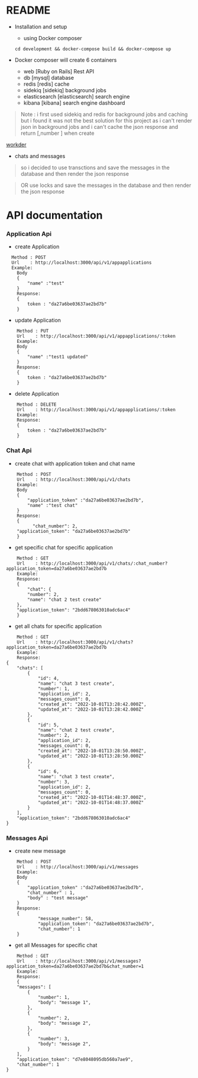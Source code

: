 <!-- @format -->

# README

- Installation and setup

  - using Docker composer

  ```
  cd development && docker-compose build && docker-compose up
  ```

- Docker composer will create 6 containers

  - web [Ruby on Rails] Rest API
  - db [mysql] database
  - redis [redis] cache
  - sidekiq [sidekiq] background jobs
  - elasticsearch [elasticsearch] search engine
  - kibana [kibana] search engine dashboard

> Note : i first used sidekiq and redis for background jobs and caching but i found it was not the best solution for this project as i can't render json in background jobs and i can't cache the json response and return [,number ] when create

[workder](ReadMeAssets/sidekiq_01.png)

- chats and messages

> so i decided to use transctions and save the messages in the database and then render the json response

> OR use locks and save the messages in the database and then render the json response

# API documentation

### Application Api

- create Application

```
  Method : POST
  Url    : http://localhost:3000/api/v1/appapplications
  Example:
	Body
	{
		"name" :"test"
	}
	Response:
	{
		token : "da27a6be03637ae2bd7b"
	}

```

- update Application

```
	Method : PUT
	Url    : http://localhost:3000/api/v1/appapplications/:token
	Example:
	Body
	{
		"name" :"test1 updated"
	}
	Response:
	{
		token : "da27a6be03637ae2bd7b"
	}

```

- delete Application

```
	Method : DELETE
	Url    : http://localhost:3000/api/v1/appapplications/:token
	Example:
	Response:
	{
		token : "da27a6be03637ae2bd7b"
	}

```

### Chat Api

- create chat with application token and chat name

```
	Method : POST
	Url    : http://localhost:3000/api/v1/chats
	Example:
	Body
	{
		"application_token" :"da27a6be03637ae2bd7b",
		"name" :"test chat"
	}
	Response:
	{
		  "chat_number": 2,
    "application_token": "da27a6be03637ae2bd7b"
	}

```

- get specific chat for specific application

```
	Method : GET
	Url    : http://localhost:3000/api/v1/chats/:chat_number?application_token=da27a6be03637ae2bd7b
	Example:
	Response:
	{
		"chat": {
        "number": 2,
        "name": "chat 2 test create"
    },
    "application_token": "2bdd678063010adc6ac4"
	}

```

- get all chats for specific application

```
	Method : GET
	Url    : http://localhost:3000/api/v1/chats?application_token=da27a6be03637ae2bd7b
	Example:
	Response:
{
    "chats": [
        {
            "id": 4,
            "name": "chat 3 test create",
            "number": 1,
            "application_id": 2,
            "messages_count": 0,
            "created_at": "2022-10-01T13:28:42.000Z",
            "updated_at": "2022-10-01T13:28:42.000Z"
        },
        {
            "id": 5,
            "name": "chat 2 test create",
            "number": 2,
            "application_id": 2,
            "messages_count": 0,
            "created_at": "2022-10-01T13:28:50.000Z",
            "updated_at": "2022-10-01T13:28:50.000Z"
        },
        {
            "id": 6,
            "name": "chat 3 test create",
            "number": 3,
            "application_id": 2,
            "messages_count": 0,
            "created_at": "2022-10-01T14:48:37.000Z",
            "updated_at": "2022-10-01T14:48:37.000Z"
        }
    ],
    "application_token": "2bdd678063010adc6ac4"
}

```

### Messages Api

- create new message

```
	Method : POST
	Url    : http://localhost:3000/api/v1/messages
	Example:
	Body
	{
		"application_token" :"da27a6be03637ae2bd7b",
		"chat_number" : 1,
		"body" : "test message"
	}
	Response:
	{
			"message_number": 58,
			"application_token": "da27a6be03637ae2bd7b",
			"chat_number": 1
	}
```

- get all Messages for specific chat

```
	Method : GET
	Url    : http://localhost:3000/api/v1/messages?application_token=da27a6be03637ae2bd7b&chat_number=1
	Example:
	Response:
	{
    "messages": [
        {
            "number": 1,
            "body": "message 1",
        },
        {
            "number": 2,
            "body": "message 2",
        },
        {
            "number": 3,
            "body": "message 2",
        }
    ],
    "application_token": "d7e8048095db560a7ae9",
    "chat_number": 1
}

```
